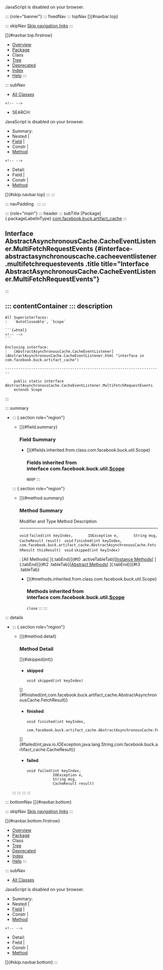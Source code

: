 <div>

JavaScript is disabled on your browser.

</div>

::: {role="banner"}
::: fixedNav
::: topNav
[]{#navbar.top}

::: skipNav
[Skip navigation links](#skip.navbar.top "Skip navigation links")
:::

[]{#navbar.top.firstrow}

-   [Overview](../../../../index.html)
-   [Package](package-summary.html)
-   Class
-   [Tree](package-tree.html)
-   [Deprecated](../../../../deprecated-list.html)
-   [Index](../../../../index-all.html)
-   [Help](../../../../help-doc.html)
:::

::: subNav
-   [All Classes](../../../../allclasses.html)

```{=html}
<!-- -->
```
-   SEARCH:

<div>

<div>

JavaScript is disabled on your browser.

</div>

</div>

<div>

-   Summary: 
-   Nested \| 
-   [Field](#field.summary) \| 
-   Constr \| 
-   [Method](#method.summary)

```{=html}
<!-- -->
```
-   Detail: 
-   Field \| 
-   Constr \| 
-   [Method](#method.detail)

</div>

[]{#skip.navbar.top}
:::
:::

::: navPadding
 
:::
:::

::: {role="main"}
::: header
::: subTitle
[Package]{.packageLabelInType} [com.facebook.buck.artifact_cache](package-summary.html)
:::

## Interface AbstractAsynchronousCache.CacheEventListener.MultiFetchRequestEvents {#interface-abstractasynchronouscache.cacheeventlistener.multifetchrequestevents .title title="Interface AbstractAsynchronousCache.CacheEventListener.MultiFetchRequestEvents"}
:::

::: contentContainer
::: description
-   

    All Superinterfaces:
    :   `AutoCloseable`, `Scope`

    ```{=html}
    <!-- -->
    ```

    Enclosing interface:
    :   [AbstractAsynchronousCache.CacheEventListener](AbstractAsynchronousCache.CacheEventListener.html "interface in com.facebook.buck.artifact_cache")

    ------------------------------------------------------------------------

        public static interface AbstractAsynchronousCache.CacheEventListener.MultiFetchRequestEvents
        extends Scope
:::

::: summary
-   ::: {.section role="region"}
    -   []{#field.summary}

        ### Field Summary

        -   []{#fields.inherited.from.class.com.facebook.buck.util.Scope}

            ### Fields inherited from interface com.facebook.buck.util.[Scope](../util/Scope.html "interface in com.facebook.buck.util")

            `NOOP`
    :::

    ::: {.section role="region"}
    -   []{#method.summary}

        ### Method Summary

          Modifier and Type   Method                                                                                                                Description
          ------------------- --------------------------------------------------------------------------------------------------------------------- -------------
          `void`              `failed​(int keyIndex,       IOException e,       String msg,       CacheResult result)`                                
          `void`              `finished​(int keyIndex,         com.facebook.buck.artifact_cache.AbstractAsynchronousCache.FetchResult thisResult)`    
          `void`              `skipped​(int keyIndex)`                                                                                                

          : [All Methods[ ]{.tabEnd}]{#t0 .activeTableTab}[[Instance
          Methods](javascript:show(2);)[ ]{.tabEnd}]{#t2
          .tableTab}[[Abstract
          Methods](javascript:show(4);)[ ]{.tabEnd}]{#t3 .tableTab}

        -   []{#methods.inherited.from.class.com.facebook.buck.util.Scope}

            ### Methods inherited from interface com.facebook.buck.util.[Scope](../util/Scope.html "interface in com.facebook.buck.util")

            `close`
    :::
:::

::: details
-   ::: {.section role="region"}
    -   []{#method.detail}

        ### Method Detail

        []{#skipped(int)}

        -   #### skipped

            ``` methodSignature
            void skipped​(int keyIndex)
            ```

        []{#finished(int,com.facebook.buck.artifact_cache.AbstractAsynchronousCache.FetchResult)}

        -   #### finished

            ``` methodSignature
            void finished​(int keyIndex,
                          com.facebook.buck.artifact_cache.AbstractAsynchronousCache.FetchResult thisResult)
            ```

        []{#failed(int,java.io.IOException,java.lang.String,com.facebook.buck.artifact_cache.CacheResult)}

        -   #### failed

            ``` methodSignature
            void failed​(int keyIndex,
                        IOException e,
                        String msg,
                        CacheResult result)
            ```
    :::
:::
:::
:::

::: bottomNav
[]{#navbar.bottom}

::: skipNav
[Skip navigation links](#skip.navbar.bottom "Skip navigation links")
:::

[]{#navbar.bottom.firstrow}

-   [Overview](../../../../index.html)
-   [Package](package-summary.html)
-   Class
-   [Tree](package-tree.html)
-   [Deprecated](../../../../deprecated-list.html)
-   [Index](../../../../index-all.html)
-   [Help](../../../../help-doc.html)
:::

::: subNav
-   [All Classes](../../../../allclasses.html)

<div>

<div>

JavaScript is disabled on your browser.

</div>

</div>

<div>

-   Summary: 
-   Nested \| 
-   [Field](#field.summary) \| 
-   Constr \| 
-   [Method](#method.summary)

```{=html}
<!-- -->
```
-   Detail: 
-   Field \| 
-   Constr \| 
-   [Method](#method.detail)

</div>

[]{#skip.navbar.bottom}
:::
